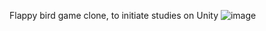 Flappy bird game clone, to initiate studies on Unity
![image](https://github.com/user-attachments/assets/1eb4bb9e-2c1d-4750-b4fb-fa375e0a2c73)
